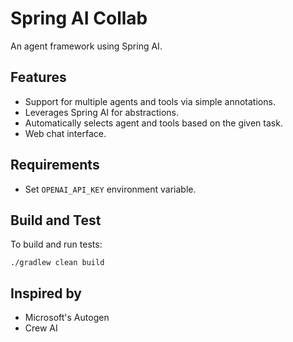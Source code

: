 # Spring AI Collab

An agent framework using Spring AI.

## Features

- Support for multiple agents and tools via simple annotations.
- Leverages Spring AI for abstractions. 
- Automatically selects agent and tools based on the given task.
- Web chat interface. 

## Requirements

- Set `OPENAI_API_KEY` environment variable.

## Build and Test

To build and run tests:
```shell
./gradlew clean build
```

## Inspired by

- Microsoft's Autogen
- Crew AI